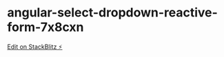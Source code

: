 # angular-select-dropdown-reactive-form-7x8cxn

[Edit on StackBlitz ⚡️](https://stackblitz.com/edit/angular-select-dropdown-reactive-form-7x8cxn)